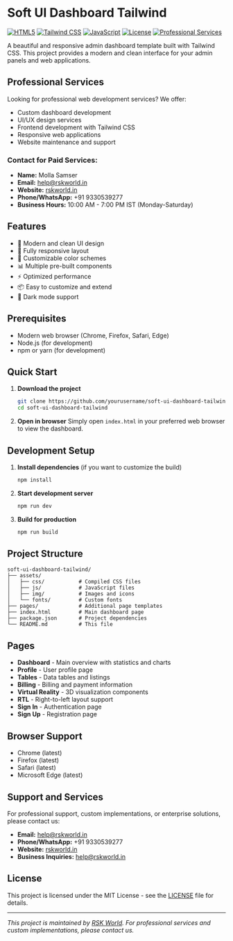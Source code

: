 # Soft UI Dashboard Tailwind

[![HTML5](https://img.shields.io/badge/HTML5-E34F26?style=flat&logo=html5&logoColor=white)](https://developer.mozilla.org/en-US/docs/Web/HTML)
[![Tailwind CSS](https://img.shields.io/badge/Tailwind_CSS-38B2AC?style=flat&logo=tailwind-css&logoColor=white)](https://tailwindcss.com/)
[![JavaScript](https://img.shields.io/badge/JavaScript-F7DF1E?style=flat&logo=javascript&logoColor=black)](https://developer.mozilla.org/en-US/docs/Web/JavaScript)
[![License](https://img.shields.io/badge/License-MIT-green)](LICENSE)
[![Professional Services](https://img.shields.io/badge/Professional-Services-orange)](https://rskworld.in)

A beautiful and responsive admin dashboard template built with Tailwind CSS. This project provides a modern and clean interface for your admin panels and web applications.

## Professional Services

Looking for professional web development services? We offer:

- Custom dashboard development
- UI/UX design services
- Frontend development with Tailwind CSS
- Responsive web applications
- Website maintenance and support

### Contact for Paid Services:
- **Name:** Molla Samser  
- **Email:** help@rskworld.in  
- **Website:** [rskworld.in](https://rskworld.in)  
- **Phone/WhatsApp:** +91 9330539277  
- **Business Hours:** 10:00 AM - 7:00 PM IST (Monday-Saturday)

## Features

- 🎨 Modern and clean UI design
- 📱 Fully responsive layout
- 🎨 Customizable color schemes
- 📊 Multiple pre-built components
- ⚡ Optimized performance
- 📦 Easy to customize and extend
- 🌙 Dark mode support

## Prerequisites

- Modern web browser (Chrome, Firefox, Safari, Edge)
- Node.js (for development)
- npm or yarn (for development)

## Quick Start

1. **Download the project**
   ```bash
   git clone https://github.com/yourusername/soft-ui-dashboard-tailwind.git
   cd soft-ui-dashboard-tailwind
   ```

2. **Open in browser**
   Simply open `index.html` in your preferred web browser to view the dashboard.

## Development Setup

1. **Install dependencies** (if you want to customize the build)
   ```bash
   npm install
   ```

2. **Start development server**
   ```bash
   npm run dev
   ```

3. **Build for production**
   ```bash
   npm run build
   ```

## Project Structure

```
soft-ui-dashboard-tailwind/
├── assets/
│   ├── css/           # Compiled CSS files
│   ├── js/            # JavaScript files
│   ├── img/           # Images and icons
│   └── fonts/         # Custom fonts
├── pages/             # Additional page templates
├── index.html         # Main dashboard page
├── package.json       # Project dependencies
└── README.md          # This file
```

## Pages

- **Dashboard** - Main overview with statistics and charts
- **Profile** - User profile page
- **Tables** - Data tables and listings
- **Billing** - Billing and payment information
- **Virtual Reality** - 3D visualization components
- **RTL** - Right-to-left layout support
- **Sign In** - Authentication page
- **Sign Up** - Registration page

## Browser Support

- Chrome (latest)
- Firefox (latest)
- Safari (latest)
- Microsoft Edge (latest)

## Support and Services

For professional support, custom implementations, or enterprise solutions, please contact us:

- **Email:** help@rskworld.in
- **Phone/WhatsApp:** +91 9330539277
- **Website:** [rskworld.in](https://rskworld.in)
- **Business Inquiries:** help@rskworld.in

## License

This project is licensed under the MIT License - see the [LICENSE](LICENSE) file for details.

---

*This project is maintained by [RSK World](https://rskworld.in). For professional services and custom implementations, please contact us.*
